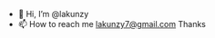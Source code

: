 - 👋 Hi, I’m @lakunzy
- 📫 How to reach me lakunzy7@gmail.com
Thanks

<!---
lakunzy7/lakunzy7 is a ✨ special ✨ repository because its `README.md` (this file) appears on your GitHub profile.
You can click the Preview link to take a look at your changes.
--->
